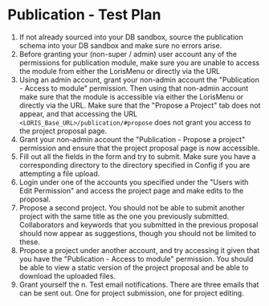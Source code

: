 # Publication - Test Plan
1. If not already sourced into your DB sandbox, source the publication 
schema into your DB sandbox and make sure no errors arise.
2. Before granting your (non-super / admin) user account any of the 
permissions for publication module, make sure you are unable to access the 
module from either the LorisMenu or directly via the URL
3. Using an admin account, grant your non-admin account the 
"Publication - Access to module" permission. Then using that non-admin account
make sure that the module is accessible via either the LorisMenu or directly 
via the URL. Make sure that the "Propose a Project" tab does not appear, 
and that accessing the URL `<LORIS_Base_URL>/publication/#propose` 
does not grant you access to the project proposal page.
4. Grant your non-admin account the "Publication - Propose a project" permission
and ensure that the project proposal page is now accessible.
5. Fill out all the fields in the form and try to submit. Make sure you have
a corresponding directory to the directory specified in Config if you are 
attempting a file upload.
6. Login under one of the accounts you specified under the 
"Users with Edit Permission" and access the project page and make edits to 
the proposal.
7. Propose a second project. You should not be able to submit another project 
with the same title as the one you previously submitted. Collaborators and keywords
that you submitted in the previous proposal should now appear as suggestions, though
 you should not be limited to these.
8. Propose a project under another account, and try accessing it given that you
 have the "Publication - Access to module" permission. You should be able to view
 a static version of the project proposal and be able to download the uploaded files.
9. Grant yourself the 
n. Test email notifications. There are three emails that can be sent out. One for
project submission, one for project editing.